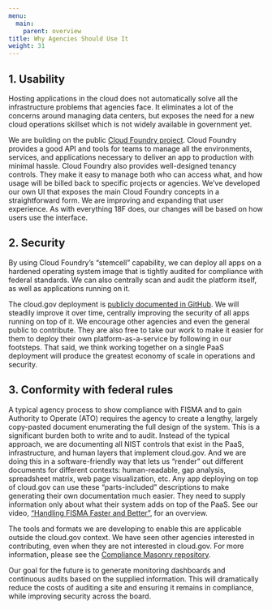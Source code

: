 ```yaml
---
menu:
  main:
    parent: overview
title: Why Agencies Should Use It
weight: 31
---
```


## 1. Usability

Hosting applications in the cloud does not automatically solve all the infrastructure problems that agencies face. It eliminates a lot of the concerns around managing data centers, but exposes the need for a new cloud operations skillset which is not widely available in government yet.

We are building on the public [Cloud Foundry project](http://www.cloudfoundry.org/). Cloud Foundry provides a good API and tools for teams to manage all the environments, services, and applications necessary to deliver an app to production with minimal hassle. Cloud Foundry also provides well-designed tenancy controls. They make it easy to manage both who can access what, and how usage will be billed back to specific projects or agencies. We’ve developed our own UI that exposes the main Cloud Foundry concepts in a straightforward form. We are improving and expanding that user experience. As with everything 18F does, our changes will be based on how users use the interface.

## 2. Security

By using Cloud Foundry’s “stemcell” capability, we can deploy all apps on a hardened operating system image that is tightly audited for compliance with federal standards. We can also centrally scan and audit the platform itself, as well as applications running on it.

The cloud.gov deployment is [publicly documented in GitHub](https://docs.cloud.gov/ops/repos/). We will steadily improve it over time, centrally improving the security of all apps running on top of it. We encourage other agencies and even the general public to contribute. They are also free to take our work to make it easier for them to deploy their own platform-as-a-service by following in our footsteps. That said, we think working together on a single PaaS deployment will produce the greatest economy of scale in operations and security.


## 3. Conformity with federal rules
A typical agency process to show compliance with FISMA and to gain Authority to Operate (ATO) requires the agency to create a lengthy, largely copy-pasted document enumerating the full design of the system. This is a significant burden both to write and to audit. Instead of the typical approach, we are documenting all NIST controls that exist in the PaaS, infrastructure, and human layers that implement cloud.gov. And we are doing this in a software-friendly way that lets us “render” out different documents for different contexts: human-readable, gap analysis, spreadsheet matrix, web page visualization, etc. Any app deploying on top of cloud.gov can use these “parts-included” descriptions to make generating their own documentation much easier. They need to supply information only about what their system adds on top of the PaaS. See our video, [“Handling FISMA Faster and Better”](https://www.youtube.com/watch?v=T1S52B1-NT4), for an overview.

The tools and formats we are developing to enable this are applicable outside the cloud.gov context. We have seen other agencies interested in contributing, even when they are not interested in cloud.gov. For more information, please see the [Compliance Masonry repository](https://github.com/opencontrol/compliance-masonry).

Our goal for the future is to generate monitoring dashboards and continuous audits based on the supplied information. This will dramatically reduce the costs of auditing a site and ensuring it remains in compliance, while improving security across the board.
